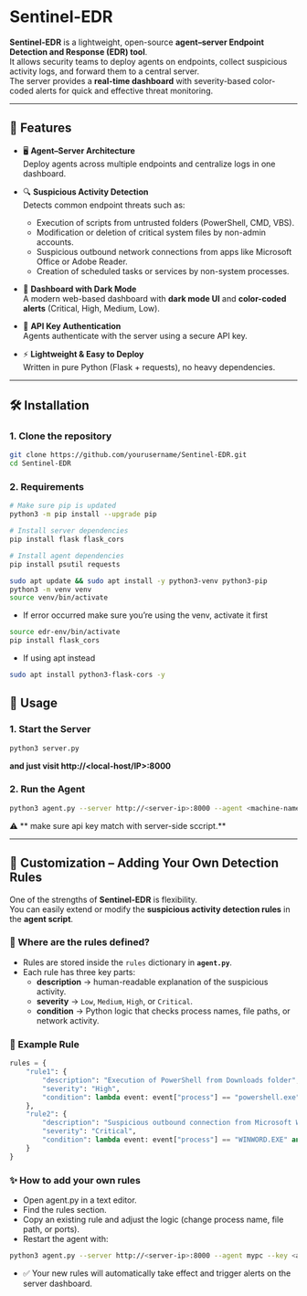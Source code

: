 # Sentinel-EDR

**Sentinel-EDR** is a lightweight, open-source **agent–server Endpoint Detection and Response (EDR) tool**.  
It allows security teams to deploy agents on endpoints, collect suspicious activity logs, and forward them to a central server.  
The server provides a **real-time dashboard** with severity-based color-coded alerts for quick and effective threat monitoring.

---

## 🚀 Features

- 🖥️ **Agent–Server Architecture**  
  Deploy agents across multiple endpoints and centralize logs in one dashboard.  

- 🔍 **Suspicious Activity Detection**  
  Detects common endpoint threats such as:  
  - Execution of scripts from untrusted folders (PowerShell, CMD, VBS).  
  - Modification or deletion of critical system files by non-admin accounts.  
  - Suspicious outbound network connections from apps like Microsoft Office or Adobe Reader.  
  - Creation of scheduled tasks or services by non-system processes.  

- 🎨 **Dashboard with Dark Mode**  
  A modern web-based dashboard with **dark mode UI** and **color-coded alerts** (Critical, High, Medium, Low).  

- 🔑 **API Key Authentication**  
  Agents authenticate with the server using a secure API key.  

- ⚡ **Lightweight & Easy to Deploy**  
  Written in pure Python (Flask + requests), no heavy dependencies.  

---

## 🛠️ Installation

### 1. Clone the repository
```bash
git clone https://github.com/yourusername/Sentinel-EDR.git
cd Sentinel-EDR
```

### 2. Requirements
```bash
# Make sure pip is updated
python3 -m pip install --upgrade pip

# Install server dependencies
pip install flask flask_cors

# Install agent dependencies
pip install psutil requests

sudo apt update && sudo apt install -y python3-venv python3-pip
python3 -m venv venv
source venv/bin/activate
```
- If error occurred make sure you’re using the venv, activate it first
```bash
source edr-env/bin/activate
pip install flask_cors
```
- If using apt instead
```bash
sudo apt install python3-flask-cors -y
```

## 📡 Usage

### 1. Start the Server
```bash
python3 server.py
```
**and just visit http://<local-host/IP>:8000**
### 2. Run the Agent
```bash
python3 agent.py --server http://<server-ip>:8000 --agent <machine-name> --key <api-key>
```
⚠️ ** make sure api key match with server-side sccript.**


---

## 🔧 Customization – Adding Your Own Detection Rules  

One of the strengths of **Sentinel-EDR** is flexibility.  
You can easily extend or modify the **suspicious activity detection rules** in the **agent script**.  

### 📌 Where are the rules defined?  
- Rules are stored inside the `rules` dictionary in **`agent.py`**.  
- Each rule has three key parts:  
  - **description** → human-readable explanation of the suspicious activity.  
  - **severity** → `Low`, `Medium`, `High`, or `Critical`.  
  - **condition** → Python logic that checks process names, file paths, or network activity.  

### 📝 Example Rule  
```python
rules = {
    "rule1": {
        "description": "Execution of PowerShell from Downloads folder",
        "severity": "High",
        "condition": lambda event: event["process"] == "powershell.exe" and "Downloads" in event["path"]
    },
    "rule2": {
        "description": "Suspicious outbound connection from Microsoft Word",
        "severity": "Critical",
        "condition": lambda event: event["process"] == "WINWORD.EXE" and event["destination_port"] not in [80, 443]
    }
}
```
### ✨ How to add your own rules

- Open agent.py in a text editor.
- Find the rules section.
- Copy an existing rule and adjust the logic (change process name, file path, or ports).
- Restart the agent with:
```bash
python3 agent.py --server http://<server-ip>:8000 --agent mypc --key <api-key>
```
- ✅ Your new rules will automatically take effect and trigger alerts on the server dashboard.

